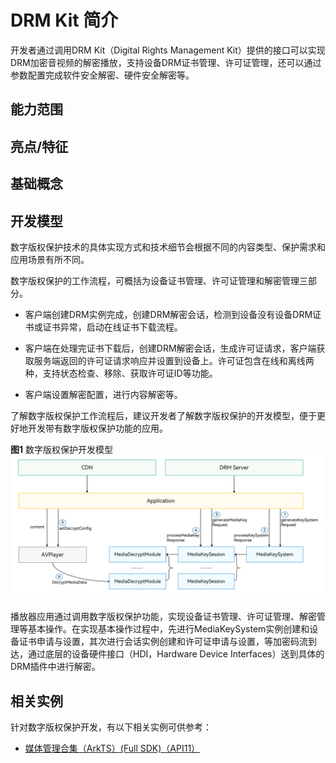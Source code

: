 # DRM Kit 简介

开发者通过调用DRM Kit（Digital Rights Management Kit）提供的接口可以实现DRM加密音视频的解密播放，支持设备DRM证书管理、许可证管理，还可以通过参数配置完成软件安全解密、硬件安全解密等。

## 能力范围


## 亮点/特征


## 基础概念


## 开发模型

数字版权保护技术的具体实现方式和技术细节会根据不同的内容类型、保护需求和应用场景有所不同。

数字版权保护的工作流程，可概括为设备证书管理、许可证管理和解密管理三部分。

- 客户端创建DRM实例完成，创建DRM解密会话，检测到设备没有设备DRM证书或证书异常，启动在线证书下载流程。

- 客户端在处理完证书下载后，创建DRM解密会话，生成许可证请求，客户端获取服务端返回的许可证请求响应并设置到设备上。许可证包含在线和离线两种，支持状态检查、移除、获取许可证ID等功能。

- 客户端设置解密配置，进行内容解密等。

了解数字版权保护工作流程后，建议开发者了解数字版权保护的开发模型，便于更好地开发带有数字版权保护功能的应用。

**图1** 数字版权保护开发模型  
![Drm Development Model](figures/drm-development-model.png)

播放器应用通过调用数字版权保护功能，实现设备证书管理、许可证管理、解密管理等基本操作。在实现基本操作过程中，先进行MediaKeySystem实例创建和设备证书申请与设置，其次进行会话实例创建和许可证申请与设置，等加密码流到达，通过底层的设备硬件接口（HDI，Hardware Device Interfaces）送到具体的DRM插件中进行解密。

## 相关实例

针对数字版权保护开发，有以下相关实例可供参考：

- [媒体管理合集（ArkTS）(Full SDK)（API11）](https://gitee.com/openharmony/applications_app_samples/tree/master/code/SystemFeature/FileManagement/MediaCollections)
